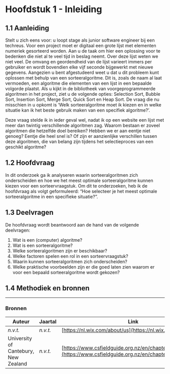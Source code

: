 # Hoofdstuk 1 - Inleiding

## 1.1 Aanleiding

Stelt u zich eens voor: u loopt stage als junior software engineer bij een techreus. Voor een project moet er digitaal een grote lijst met elementen numeriek gesorteerd worden. Aan u de taak om hier een oplossing voor te bedenken die niet al te veel tijd in beslag neemt. Over deze lijst weten we niet veel. De omvang en geordendheid van de lijst varieert immers per gebruiker en wordt bovendien elke vijf seconde bijgewerkt met nieuwe gegevens. Aangezien u bent afgestudeerd weet u dat u dit probleem kunt oplossen met behulp van een sorteeralgoritme. Dit is, zoals de naam al laat vermoeden, een algoritme die elementen van een lijst in een bepaalde volgorde plaatst. Als u kijkt in de bibliotheek van voorgeprogrammeerde algoritmen in het project, ziet u de volgende opties: Selection Sort, Bubble Sort, Insertion Sort, Merge Sort, Quick Sort en Heap Sort. De vraag die nu misschien in u opkomt is ‘Welk sorteeralgoritme moet ik kiezen en in welke situatie kan ik het beste gebruik maken van een specifiek algoritme?’.

Deze vraag stelde ik in ieder geval wel, nadat ik op een website een lijst met meer dan twintig verschillende algoritmen zag. Waarom bestaan er zoveel algoritmen die hetzelfde doel bereiken? Hebben we er aan eentje niet genoeg? Eentje die heel snel is? Of zijn er aanzienlijke verschillen tussen deze algoritmen, die van belang zijn tijdens het selectieproces van een geschikt algoritme?

## 1.2 Hoofdvraag

In dit onderzoek ga ik analyseren waarin sorteeralgoritmen zich onderscheiden en hoe we het meest optimale sorteeralgoritme kunnen kiezen voor een sorteervraagstuk. Om dit te onderzoeken, heb ik de hoofdvraag als volgt geformuleerd: “Hoe selecteer je het meest optimale sorteeralgoritme in een specifieke situatie?”.

## 1.3 Deelvragen

De hoofdvraag wordt beantwoord aan de hand van de volgende deelvragen:

1. Wat is een (computer) algoritme?
2. Wat is een sorteeralgoritme?
3. Welke sorteeralgoritmen zijn er beschikbaar?
4. Welke factoren spelen een rol in een sorteervraagstuk?
5. Waarin kunnen sorteeralgoritmen zich onderscheiden?
6. Welke praktische voorbeelden zijn er die goed laten zien waarom er voor een bepaald sorteeralgoritme wordt gekozen?

## 1.4 Methodiek en bronnen

---

### Bronnen

| Auteur | Jaartal | Link |
|--------|---------|------|
| _n.v.t._ | _n.v.t._ | [https://nl.wix.com/about/us](https://nl.wix.com/about/us) |
| University of Cantebury, New Zealand | _n.v.t._ | [https://www.csfieldguide.org.nz/en/chapters/introduction/](https://www.csfieldguide.org.nz/en/chapters/introduction/) |
